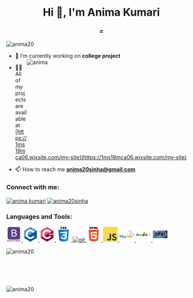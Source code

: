<h1 align="center">Hi 👋, I'm Anima Kumari</h1>
<h3 align="center">=</h3>

<p align="left"> <img src="https://komarev.com/ghpvc/?username=anima20&label=Profile%20views&color=0e75b6&style=flat" alt="anima20" /> </p>

- 🔭 I’m currently working on **college project**
<img align="right" src="https://raw.githubusercontent.com/abhisheknaiidu/abhisheknaiidu/master/code.gif" height="250" width="450" alt="anima" /></a></p>
- 👨‍💻 All of my projects are available at [https://1ms19mca06.wixsite.com/my-site](https://1ms19mca06.wixsite.com/my-site)

- 📫 How to reach me **anima20sinha@gmail.com**

<h3 align="left">Connect with me:</h3>
<p align="left">
<a href="https://linkedin.com/in/anima kumari" target="blank"><img align="center" src="https://raw.githubusercontent.com/rahuldkjain/github-profile-readme-generator/master/src/images/icons/Social/linked-in-alt.svg" alt="anima kumari" height="30" width="40" /></a>
<a href="https://www.hackerrank.com/anima20sinha" target="blank"><img align="center" src="https://raw.githubusercontent.com/rahuldkjain/github-profile-readme-generator/master/src/images/icons/Social/hackerrank.svg" alt="anima20sinha" height="30" width="40" /></a>
</p>

<h3 align="left">Languages and Tools:</h3>
<p align="left"> <a href="https://getbootstrap.com" target="_blank"> <img src="https://raw.githubusercontent.com/devicons/devicon/master/icons/bootstrap/bootstrap-plain-wordmark.svg" alt="bootstrap" width="40" height="40"/> </a> <a href="https://www.cprogramming.com/" target="_blank"> <img src="https://raw.githubusercontent.com/devicons/devicon/master/icons/c/c-original.svg" alt="c" width="40" height="40"/> </a> <a href="https://www.w3schools.com/cpp/" target="_blank"> <img src="https://raw.githubusercontent.com/devicons/devicon/master/icons/cplusplus/cplusplus-original.svg" alt="cplusplus" width="40" height="40"/> </a> <a href="https://www.w3schools.com/css/" target="_blank"> <img src="https://raw.githubusercontent.com/devicons/devicon/master/icons/css3/css3-original-wordmark.svg" alt="css3" width="40" height="40"/> </a> <a href="https://git-scm.com/" target="_blank"> <img src="https://www.vectorlogo.zone/logos/git-scm/git-scm-icon.svg" alt="git" width="40" height="40"/> </a> <a href="https://www.w3.org/html/" target="_blank"> <img src="https://raw.githubusercontent.com/devicons/devicon/master/icons/html5/html5-original-wordmark.svg" alt="html5" width="40" height="40"/> </a> <a href="https://developer.mozilla.org/en-US/docs/Web/JavaScript" target="_blank"> <img src="https://raw.githubusercontent.com/devicons/devicon/master/icons/javascript/javascript-original.svg" alt="javascript" width="40" height="40"/> </a> <a href="https://www.mysql.com/" target="_blank"> <img src="https://raw.githubusercontent.com/devicons/devicon/master/icons/mysql/mysql-original-wordmark.svg" alt="mysql" width="40" height="40"/> </a> <a href="https://nodejs.org" target="_blank"> <img src="https://raw.githubusercontent.com/devicons/devicon/master/icons/nodejs/nodejs-original-wordmark.svg" alt="nodejs" width="40" height="40"/> </a> <a href="https://www.php.net" target="_blank"> <img src="https://raw.githubusercontent.com/devicons/devicon/master/icons/php/php-original.svg" alt="php" width="40" height="40"/> </a> </p>

<p><img align="left" src="https://github-readme-stats.vercel.app/api/top-langs?username=anima20&show_icons=true&locale=en&layout=compact" alt="anima20" /></p>
<br><br><br><br><br>


<a><p><img align="center" src="https://github-readme-stats.vercel.app/api?username=anima20&show_icons=true&locale=en" margin-top="50" alt="anima20" /></p></a>
